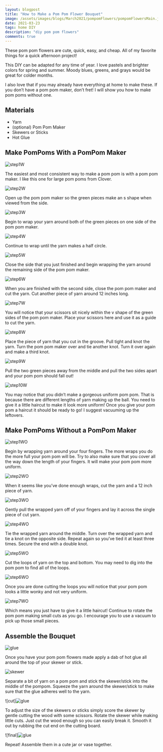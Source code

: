 ```yaml
---
layout: blogpost
title: "How to Make a Pom Pom Flower Bouquet"
image: /assets/images/blogs/March2021/pompomFlowers/pompomFlowersMain.jpg
date: 2021-03-23
tags: home DIY
description: "diy pom pom flowers"
comments: true
---
```


These pom pom flowers are cute, quick, easy, and cheap. All of my favorite things for a quick afternoon project!

This DIY can be adapted for any time of year. I love pastels and brighter colors for spring and summer. Moody blues, greens, and grays would be great for colder months. 

I also love that if you may already have everything at home to make these. If you don’t have a pom pom maker, don’t fret! I will show you how to make pom poms without one.

## Materials

* Yarn
* (optional) Pom Pom Maker 
* Skewers or Sticks
* Hot Glue

## Make PomPoms With a PomPom Maker

![step1W](/assets/images/blogs/March2021/pompomFlowers/step1W.jpg)

The easiest and most consistent way to make a pom pom is with a pom pom maker. I like this one for large pom poms from Clover. 

![step2W](/assets/images/blogs/March2021/pompomFlowers/step2W.jpg)

Open up the pom pom maker so the green pieces make an s shape when viewed from the side. 

![step3W](/assets/images/blogs/March2021/pompomFlowers/step3W.jpg)

Begin to wrap your yarn around both of the green pieces on one side of the pom pom maker.

![step4W](/assets/images/blogs/March2021/pompomFlowers/step4W.jpg)

Continue to wrap until the yarn makes a half circle.

![step5W](/assets/images/blogs/March2021/pompomFlowers/step5W.jpg)

Close the side that you just finished and begin wrapping the yarn around the remaining side of the pom pom maker.

![step6W](/assets/images/blogs/March2021/pompomFlowers/step6W.jpg)

When you are finished with the second side, close the pom pom maker and cut the yarn. Cut another piece of yarn around 12 inches long.

![step7W](/assets/images/blogs/March2021/pompomFlowers/step7W.jpg)

You will notice that your scissors sit nicely within the v shape of the green sides of the pom pom maker. Place your scissors here and use it as a guide to cut the yarn.

![step8W](/assets/images/blogs/March2021/pompomFlowers/step8W.jpg)

Place the piece of yarn that you cut in the groove. Pull tight and knot the yarn. Turn the pom pom maker over and tie another knot. Turn it over again and make a third knot.

![step9W](/assets/images/blogs/March2021/pompomFlowers/step9W.jpg)

Pull the two green pieces away from the middle and pull the two sides apart and your pom pom should fall out!

![step10W](/assets/images/blogs/March2021/pompomFlowers/step10W.jpg)

You may notice that you didn’t make a gorgeous uniform pom pom. That is because there are different lengths of yarn making up the ball. You need to give it a little haircut to make it look more uniform! Once you give your pom pom a haircut it should be ready to go! I suggest vacuuming up the leftovers.

## Make PomPoms Without a PomPom Maker

![step1WO](/assets/images/blogs/March2021/pompomFlowers/step1WO.jpg)

Begin by wrapping yarn around your four fingers. The more wraps you do the more full your pom pom will be. Try to also make sure that you cover all the way down the length of your fingers. It will make your pom pom more uniform. 

![step2WO](/assets/images/blogs/March2021/pompomFlowers/step2WO.jpg)

When it seems like you’ve done enough wraps, cut the yarn and a 12 inch piece of yarn.

![step3WO](/assets/images/blogs/March2021/pompomFlowers/step3WO.jpg)

Gently pull the wrapped yarn off of your fingers and lay it across the single piece of cut yarn.

![step4WO](/assets/images/blogs/March2021/pompomFlowers/step4WO.jpg)

Tie the wrapped yarn around the middle. Turn over the wrapped yarn and tie a knot on the opposite side. Repeat again so you’ve tied it at least three times. Secure the end with a double knot.

![step5WO](/assets/images/blogs/March2021/pompomFlowers/step5WO.jpg)

Cut the loops of yarn on the top and bottom. You may need to dig into the pom pom to find all of the loops. 

![step6WO](/assets/images/blogs/March2021/pompomFlowers/step6WO.jpg)

Once you are done cutting the loops you will notice that your pom pom looks a little wonky and not very uniform.

![step7WO](/assets/images/blogs/March2021/pompomFlowers/step7WO.jpg)

Which means you just have to give it a little haircut! Continue to rotate the pom pom making small cuts as you go. I encourage you to use a vacuum to pick up those small pieces. 


## Assemble the Bouquet

![glue](/assets/images/blogs/March2021/pompomFlowers/glue.jpg)

Once you have your pom pom flowers made apply a dab of hot glue all around the top of your skewer or stick. 

![skewer](/assets/images/blogs/March2021/pompomFlowers/skewerPom.jpg)

Separate a bit of yarn on a pom pom and stick the skewer/stick into the middle of the pompom. Squeeze the yarn around the skewer/stick to make sure that the glue adheres well to the yarn.

![cut]![glue](/assets/images/blogs/March2021/pompomFlowers/cut.jpg)

To adjust the size of the skewers or sticks simply score the skewer by gentle cutting the wood with some scissors. Rotate the skewer while making little cuts.  Just cut the wood enough so you can easily break it. Smooth it out by rubbing the cut end on the cutting board.

![final]![glue](/assets/images/blogs/March2021/pompomFlowers/final.jpg)

Repeat! Assemble them in a cute jar or vase together. 

<br>
<br>
